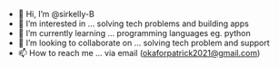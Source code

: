 - 👋 Hi, I’m @sirkelly-B
- 👀 I’m interested in ... solving tech problems and building apps
- 🌱 I’m currently learning ... programming languages eg. python 
- 💞️ I’m looking to collaborate on ... solving tech problem and support
- 📫 How to reach me ... via email (okaforpatrick2021@gmail.com)

<!---
sirkelly-B/sirkelly-B is a ✨ special ✨ repository because its `README.md` (this file) appears on your GitHub profile.
You can click the Preview link to take a look at your changes.
--->
